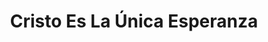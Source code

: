 ---
title: "Cristo Es La Única Esperanza"
url: /lince/cristo-es-la-unica-esperanza/
shop: Allgemein
---